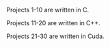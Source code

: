 Projects 1-10 are written in C.

Projects 11-20 are written in C++.

Projects 21-30 are written in Cuda.
